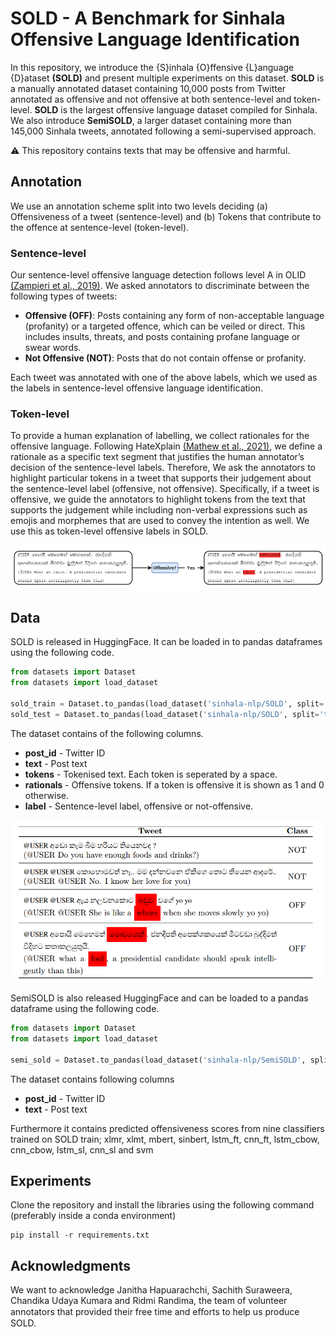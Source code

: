 # SOLD - A Benchmark for Sinhala Offensive Language Identification

In this repository, we introduce the {S}inhala {O}ffensive {L}anguage {D}ataset **(SOLD)** and present multiple experiments on this dataset. **SOLD** is a manually annotated dataset containing 10,000 posts from Twitter annotated as offensive and not offensive at both sentence-level and token-level. **SOLD** is the largest offensive language dataset compiled for Sinhala. We also introduce **SemiSOLD**, a larger dataset containing more than 145,000 Sinhala tweets, annotated following a semi-supervised approach.

:warning: This repository contains texts that may be offensive and harmful.

## Annotation
We use an annotation scheme split into two levels deciding (a) Offensiveness of a tweet (sentence-level) and (b) Tokens that contribute to the offence at sentence-level (token-level).

### Sentence-level 
Our sentence-level offensive language detection follows level A in OLID [(Zampieri et al., 2019)](https://aclanthology.org/N19-1144/). We asked annotators to discriminate between the following types of tweets:
* **Offensive (OFF)**: Posts containing any form of non-acceptable language (profanity) or a targeted offence, which can be veiled or direct. This includes insults, threats, and posts containing profane language or swear words.
* **Not Offensive (NOT)**: Posts that do not contain offense or profanity.

Each tweet was annotated with one of the above labels, which we used as the labels in sentence-level offensive language identification.

### Token-level
To provide a human explanation of labelling, we collect rationales for the offensive language. Following HateXplain [(Mathew et al., 2021)](https://ojs.aaai.org/index.php/AAAI/article/view/17745), we define a rationale as a specific text segment that justifies the human annotator’s decision of the sentence-level labels. Therefore, We ask the annotators to highlight particular tokens in a tweet that supports their judgement about the sentence-level label (offensive, not offensive). Specifically, if a tweet is offensive, we guide the annotators to highlight tokens from the text that supports the judgement while including non-verbal expressions such as emojis and morphemes that are used to convey the intention as well. We use this as token-level offensive labels in SOLD.


![Alt text](images/SOLD_Annotation.png?raw=true "Annotation Process")

## Data
SOLD is released in HuggingFace. It can be loaded in to pandas dataframes using the following code. 

```python
from datasets import Dataset
from datasets import load_dataset

sold_train = Dataset.to_pandas(load_dataset('sinhala-nlp/SOLD', split='train'))
sold_test = Dataset.to_pandas(load_dataset('sinhala-nlp/SOLD', split='test'))
```
The dataset contains of the following columns. 
* **post_id** - Twitter ID
* **text** - Post text
* **tokens** - Tokenised text. Each token is seperated by a space. 
* **rationals** - Offensive tokens. If a token is offensive it is shown as 1 and 0 otherwise.
* **label** - Sentence-level label, offensive or not-offensive. 

![Alt text](images/SOLD_Examples.png?raw=true "Four examples from the SOLD dataset")

SemiSOLD is also released HuggingFace and can be loaded to a pandas dataframe using the following code. 

```python
from datasets import Dataset
from datasets import load_dataset

semi_sold = Dataset.to_pandas(load_dataset('sinhala-nlp/SemiSOLD', split='train'))
```
The dataset contains following columns 
* **post_id** - Twitter ID
* **text** - Post text

Furthermore it contains predicted offensiveness scores from nine classifiers trained on SOLD train; xlmr, xlmt, mbert, sinbert, lstm_ft, cnn_ft, lstm_cbow, cnn_cbow, lstm_sl, cnn_sl and svm


## Experiments
Clone the repository and install the libraries using the following command (preferably inside a conda environment)

~~~
pip install -r requirements.txt
~~~

###
## Acknowledgments
We want to acknowledge Janitha Hapuarachchi, Sachith Suraweera, Chandika Udaya Kumara and Ridmi Randima, the team of volunteer annotators that provided their free time and eﬀorts to help us produce SOLD.